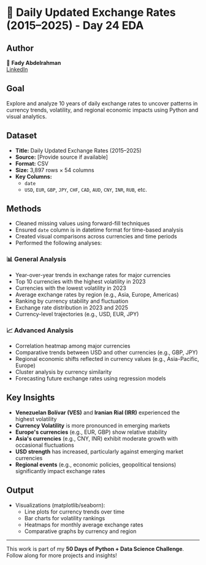 # 💱 Daily Updated Exchange Rates (2015–2025) - Day 24 EDA

## Author  
👤 **Fady Abdelrahman**  
[LinkedIn](https://www.linkedin.com/in/fady-abdelrahman-a649a12b6/)

## Goal  
Explore and analyze 10 years of daily exchange rates to uncover patterns in currency trends, volatility, and regional economic impacts using Python and visual analytics.

## Dataset  
- **Title:** Daily Updated Exchange Rates (2015–2025)  
- **Source:** [Provide source if available]  
- **Format:** CSV  
- **Size:** 3,897 rows × 54 columns  
- **Key Columns:**  
  - `date`  
  - `USD`, `EUR`, `GBP`, `JPY`, `CHF`, `CAD`, `AUD`, `CNY`, `INR`, `RUB`, etc.  

## Methods  
- Cleaned missing values using forward-fill techniques  
- Ensured `date` column is in datetime format for time-based analysis  
- Created visual comparisons across currencies and time periods  
- Performed the following analyses:

### 📊 General Analysis  
- Year-over-year trends in exchange rates for major currencies  
- Top 10 currencies with the highest volatility in 2023  
- Currencies with the lowest volatility in 2023  
- Average exchange rates by region (e.g., Asia, Europe, Americas)  
- Ranking by currency stability and fluctuation  
- Exchange rate distribution in 2023 and 2025  
- Currency-level trajectories (e.g., USD, EUR, JPY)

### 📈 Advanced Analysis  
- Correlation heatmap among major currencies  
- Comparative trends between USD and other currencies (e.g., GBP, JPY)  
- Regional economic shifts reflected in currency values (e.g., Asia-Pacific, Europe)  
- Cluster analysis by currency similarity  
- Forecasting future exchange rates using regression models

## Key Insights  
- **Venezuelan Bolívar (VES)** and **Iranian Rial (IRR)** experienced the highest volatility  
- **Currency Volatility** is more pronounced in emerging markets  
- **Europe's currencies** (e.g., EUR, GBP) show relative stability  
- **Asia's currencies** (e.g., CNY, INR) exhibit moderate growth with occasional fluctuations  
- **USD strength** has increased, particularly against emerging market currencies  
- **Regional events** (e.g., economic policies, geopolitical tensions) significantly impact exchange rates  

## Output  
- Visualizations (matplotlib/seaborn):  
  - Line plots for currency trends over time  
  - Bar charts for volatility rankings  
  - Heatmaps for monthly average exchange rates  
  - Comparative graphs by currency and region  

---

This work is part of my **50 Days of Python + Data Science Challenge**.  
Follow along for more projects and insights!